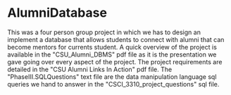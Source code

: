 # AlumniDatabase
This was a four person group project in which we has to design an implement a database that allows students to connect with alumni that can become mentors for currents student. A quick overview of the project is available in the "CSU_Alumni_DBMS" pdf file as it is the presentation we gave going over every aspect of the project. The project requirements are detailed in the "CSU Alumni Links In Action" pdf file. The "PhaseIII.SQLQuestions" text file are the data manipulation language sql queries we hand to answer in the "CSCI_3310_project_questions" sql file. 